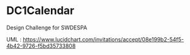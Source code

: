 # DC1Calendar
Design Challenge for SWDESPA

UML : https://www.lucidchart.com/invitations/accept/08e199b2-54f5-4b42-9726-f5bd35733808
